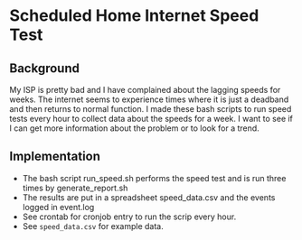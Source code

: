 # Scheduled Home Internet Speed Test

## Background
My ISP is pretty bad and I have complained about the lagging speeds for weeks.
The internet seems to experience times where it is just a deadband and then returns to normal function.
I made these bash scripts to run speed tests every hour to collect data about the speeds for a week. I want to see if I can get more information about the problem or to look for a trend.

## Implementation
* The bash script run_speed.sh performs the speed test and is run three times by generate_report.sh 
* The results are put in a spreadsheet speed_data.csv and the events logged in event.log
* See crontab for cronjob entry to run the scrip every hour.
* See `speed_data.csv` for example data.